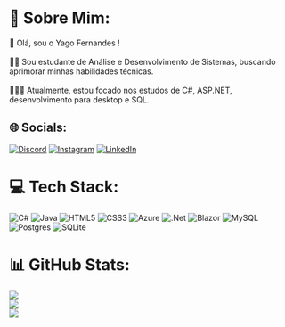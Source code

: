 # 💫 Sobre Mim:
👋 Olá, sou o Yago Fernandes !<br><br>👨‍🎓 Sou estudante de Análise e Desenvolvimento de Sistemas, buscando aprimorar minhas habilidades técnicas.<br><br>🧑🏼‍🎓 Atualmente, estou focado nos estudos de C#, ASP.NET, desenvolvimento para desktop e SQL. 


## 🌐 Socials:
[![Discord](https://img.shields.io/badge/Discord-%237289DA.svg?logo=discord&logoColor=white)](https://discord.gg/yagolas.) [![Instagram](https://img.shields.io/badge/Instagram-%23E4405F.svg?logo=Instagram&logoColor=white)](https://instagram.com/yago.fernandes1) [![LinkedIn](https://img.shields.io/badge/LinkedIn-%230077B5.svg?logo=linkedin&logoColor=white)](https://linkedin.com/in/yago-fernandes17) 

# 💻 Tech Stack:
![C#](https://img.shields.io/badge/c%23-%23239120.svg?style=flat-square&logo=csharp&logoColor=white) ![Java](https://img.shields.io/badge/java-%23ED8B00.svg?style=flat-square&logo=openjdk&logoColor=white) ![HTML5](https://img.shields.io/badge/html5-%23E34F26.svg?style=flat-square&logo=html5&logoColor=white) ![CSS3](https://img.shields.io/badge/css3-%231572B6.svg?style=flat-square&logo=css3&logoColor=white) ![Azure](https://img.shields.io/badge/azure-%230072C6.svg?style=flat-square&logo=microsoftazure&logoColor=white) ![.Net](https://img.shields.io/badge/.NET-5C2D91?style=flat-square&logo=.net&logoColor=white) ![Blazor](https://img.shields.io/badge/blazor-%235C2D91.svg?style=flat-square&logo=blazor&logoColor=white) ![MySQL](https://img.shields.io/badge/mysql-%2300000f.svg?style=flat-square&logo=mysql&logoColor=white) ![Postgres](https://img.shields.io/badge/postgres-%23316192.svg?style=flat-square&logo=postgresql&logoColor=white) ![SQLite](https://img.shields.io/badge/sqlite-%2307405e.svg?style=flat-square&logo=sqlite&logoColor=white)
# 📊 GitHub Stats:
![](https://github-readme-stats.vercel.app/api?username=FernandesYago&theme=dark&hide_border=false&include_all_commits=false&count_private=true)<br/>
![](https://github-readme-streak-stats.herokuapp.com/?user=FernandesYago&theme=dark&hide_border=false)<br/>
![](https://github-readme-stats.vercel.app/api/top-langs/?username=FernandesYago&theme=dark&hide_border=false&include_all_commits=false&count_private=true&layout=compact)

<!-- Proudly created with GPRM ( https://gprm.itsvg.in ) -->
